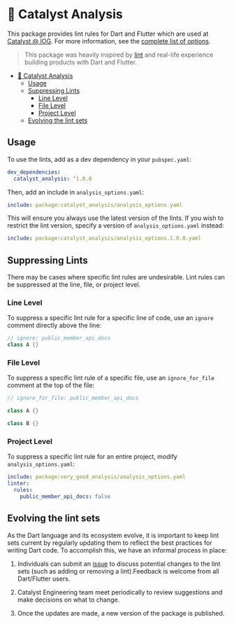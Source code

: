 # 🧐 Catalyst Analysis

This package provides lint rules for Dart and Flutter which are used at [Catalyst @ IOG](https://github.com/input-output-hk).
For more information, see the [complete list of options]().

> This package was heavily inspired by [lint](https://pub.dev/packages/lints) and real-life experience building products with Dart and Flutter.

- [🧐 Catalyst Analysis](#-catalyst-analysis)
  - [Usage](#usage)
  - [Suppressing Lints](#suppressing-lints)
    - [Line Level](#line-level)
    - [File Level](#file-level)
    - [Project Level](#project-level)
  - [Evolving the lint sets](#evolving-the-lint-sets)

## Usage

To use the lints, add as a dev dependency in your `pubspec.yaml`:

```yaml
dev_dependencies:
  catalyst_analysis: ^1.0.0
```

Then, add an include in `analysis_options.yaml`:

```yaml
include: package:catalyst_analysis/analysis_options.yaml
```

This will ensure you always use the latest version of the lints.
If you wish to restrict the lint version, specify a version of `analysis_options.yaml` instead:

```yaml
include: package:catalyst_analysis/analysis_options.1.0.0.yaml
```

## Suppressing Lints

There may be cases where specific lint rules are undesirable. Lint rules can be suppressed at the line, file, or project level.


### Line Level

To suppress a specific lint rule for a specific line of code, use an `ignore` comment directly above the line:

```dart
// ignore: public_member_api_docs
class A {}
```

### File Level

To suppress a specific lint rule of a specific file, use an `ignore_for_file` comment at the top of the file:

```dart
// ignore_for_file: public_member_api_docs

class A {}

class B {}
```

### Project Level

To suppress a specific lint rule for an entire project, modify `analysis_options.yaml`:

```yaml
include: package:very_good_analysis/analysis_options.yaml
linter:
  rules:
    public_member_api_docs: false
```
## Evolving the lint sets

As the Dart language and its ecosystem evolve, it is important to keep lint sets current by regularly updating them to reflect the best practices for writing Dart code. To accomplish this, we have an informal process in place:

1. Individuals can submit an [issue](TODO(minikin)) to discuss potential changes to the lint sets (such as adding or removing a lint).Feedback is welcome from all Dart/Flutter users.

2. Catalyst Engineering team meet periodically to review suggestions and make decisions on what to change.

3. Once the updates are made, a new version of the package is published.